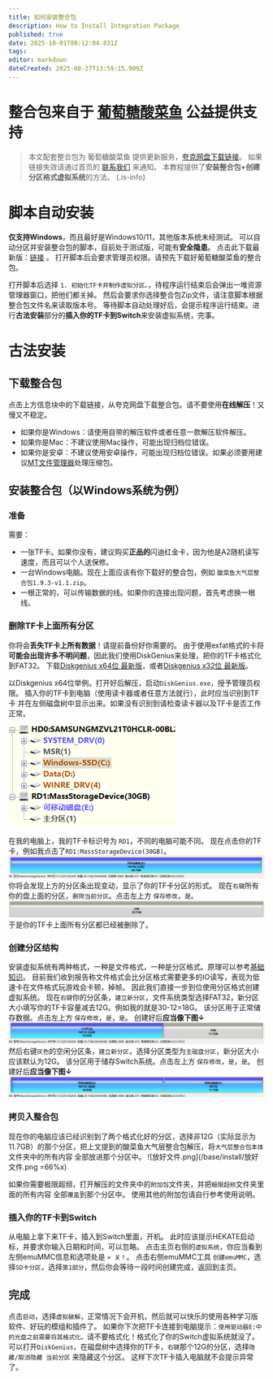 ```yaml
---
title: 如何安装整合包
description: How to Install Integration Package
published: true
date: 2025-10-01T08:12:04.831Z
tags: 
editor: markdown
dateCreated: 2025-08-27T13:59:15.909Z
---
```


# 整合包来自于 [葡萄糖酸菜鱼](https://space.bilibili.com/604067016) 公益提供支持
> 本文配套整合包为 葡萄糖酸菜鱼 提供更新服务，[夸克网盘下载链接](https://pan.quark.cn/s/3c0d28411181)。
如果链接失效请通过首页的 [联系我们](/home) 来通知。
本教程提供了**安装整合包+创建分区格式虚拟系统**的方法。
{.is-info}

# 脚本自动安装
**仅支持Windows**，而且最好是Windows10/11，其他版本系统未经测试。
可以自动分区并安装整合包的脚本，目前处于测试版，可能有**安全隐患**。
点击此下载最新版：[链接](https://dl.awa.cool/huangsam04/AutoSwitch%20Alpha.zip) 。
打开脚本后会要求管理员权限。请预先下载好葡萄糖酸菜鱼的整合包。

打开脚本后选择 `1. 初始化TF卡并制作虚拟分区。`，待程序运行结束后会弹出一堆资源管理器窗口，把他们都关掉。
然后会要求你选择整合包Zip文件，请注意脚本根据整合包文件名来读取版本号。
等待脚本自动处理好后，会提示程序运行结束。进行**古法安装**部分的**插入你的TF卡到Switch**来安装虚拟系统，完事。

# 古法安装
## 下载整合包
点击上方信息块中的下载链接，从夸克网盘下载整合包。请不要使用**在线解压**！又慢又不稳定。
- 如果你是Windows：请使用自带的解压软件或者任意一款解压软件解压。
- 如果你是Mac：不建议使用Mac操作，可能出现归档位错误。
- 如果你是安卓：不建议使用安卓操作，可能出现归档位错误。如果必须要用建议[MT文件管理器](https://mt2.cn/)处理压缩包。

## 安装整合包（以Windows系统为例）
### 准备
需要：
- 一张TF卡。如果你没有，建议购买**正品的**闪迪红金卡，因为他是A2随机读写速度，而且可以个人送保修。
- 一台Windows电脑。现在上面应该有你下载好的整合包，例如 `酸菜鱼大气层整合包1.9.3-v1.1.zip`。
- 一根正常的，可以传输数据的线。如果你的连接出现问题，首先考虑换一根线。

### 删除TF卡上面所有分区
你将会**丢失TF卡上所有数据**！请提前备份好你需要的。
由于使用exfat格式的卡将**可能会出现许多不明问题**，因此我们使用DiskGenius来处理，把你的TF卡格式化到FAT32。
下载[Diskgenius x64位 最新版](https://www.diskgenius.cn/download/downloadURL.php?Name=DG_64)，或者[Diskgenius x32位 最新版](https://www.diskgenius.cn/download/downloadURL.php?Name=DG_32)。

以Diskgenius x64位举例。打开好后解压，启动`DiskGenius.exe`，授予管理员权限。
插入你的TF卡到电脑（使用读卡器或者任意方法就行），此时应当识别到TF卡 并在左侧磁盘树中显示出来。如果没有识别到请检查读卡器以及TF卡是否工作正常。

![磁盘树.png](/base/install/磁盘树.png)

在我的电脑上，我的TF卡标识号为 `RD1`，不同的电脑可能不同。
现在点击你的TF卡，例如我点击了`RD1:MassStorageDevice(30GB)`。
![tf卡分区条.png](/base/install/tf卡分区条.png)
你将会发现上方的分区条出现变动，显示了你的TF卡分区的形式。
现在`右键`所有你的盘上面的分区，`删除当前分区`。点击左上方 `保存修改`，`是`。
![tf卡分区条-空.png](/base/install/tf卡分区条-空.png)
于是你的TF卡上面所有分区都已经被删除了。

### 创建分区结构
安装虚拟系统有两种格式，一种是文件格式，一种是分区格式。原理可以参考[基础知识](/GettingStarted)。
目前我们收到报告称文件格式会比分区格式需要更多的IO读写，表现为低速卡在文件格式玩游戏会卡顿，掉帧。
因此我们直接一步到位使用分区格式创建虚拟系统。
现在`右键`你的分区条，`建立新分区`，文件系统类型选择FAT32，新分区大小填写你的TF卡容量减去12G。例如我的就是30-12=18G。
该分区用于正常储存数据。点击左上方 `保存修改`，`是`，`是`。
创建好后**应当像下图↓**
![tf卡分区条-完成.png](/base/install/tf卡分区条-完成.png)
然后右键`灰色`的空闲分区条，`建立新分区`，选择分区类型为`主磁盘分区`，新分区大小应该默认为12G。
该分区用于储存Switch系统。点击左上方 `保存修改`，`是`，`是`。
创建好后**应当像下图↓**
![tf卡分区条-完成2.png](/base/install/tf卡分区条-完成2.png)

### 拷贝入整合包
现在你的电脑应该已经识别到了两个格式化好的分区，选择非12G（实际显示为11.7GB）的那个分区，把上文提到的酸菜鱼大气层整合包解压，将`大气层整合包本体`文件夹中的所有内容 全部放进那个分区中。
![放好文件.png](/base/install/放好文件.png =66%x)

如果你需要极限超频，打开解压的文件夹中的`附加包`文件夹，并把`极限超频`文件夹里面的所有内容 全部`覆盖`到那个分区中。
使用其他的附加包请自行参考使用说明。

### 插入你的TF卡到Switch
从电脑上拿下来TF卡，插入到Switch里面，开机。
此时应该提示HEKATE启动标，并要求你输入日期和时间，可以忽略。
点击主页右侧的`虚拟系统`，你应当看到左侧emuMMC信息和选项处是 `× 关！`。
点击右侧emuMMC工具 `创建emuMMC`，选择`SD卡分区`，选择`第1部分`，然后你会等待一段时间创建完成，返回到主页。

## 完成
点击`启动`，选择`虚拟破解`，正常情况下会开机，然后就可以快乐的使用各种学习版软件、好玩的模组和插件了。
如果你下次把TF卡连接到电脑提示：`使用驱动器E:中的光盘之前需要将其格式化。`请不要格式化！格式化了你的Switch虚拟系统就没了。
可以打开`DiskGenius`，在磁盘树中选择你的TF卡，`右键`那个12G的分区，选择`隐藏/取消隐藏 当前分区` 来隐藏这个分区。
这样下次TF卡插入电脑就不会提示异常了。


